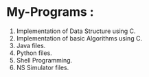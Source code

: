 # My-Programs : 
1. Implementation of Data Structure using C.
2. Implementation of basic Algorithms using C.
3. Java files.
4. Python files.
5. Shell Programming.
6. NS Simulator files.
